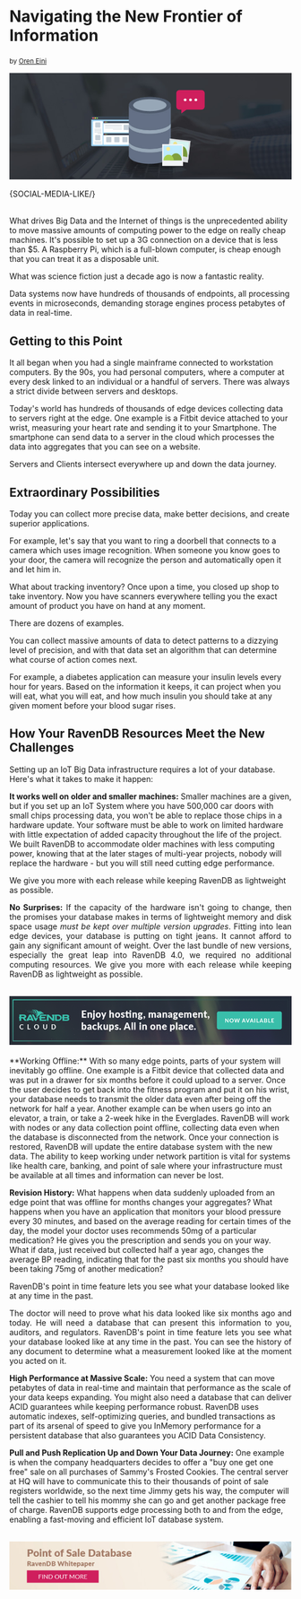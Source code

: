 # Navigating the New Frontier of Information
<small>by <a href="mailto:ayende@hibernatingrhinos.com">Oren Eini</a></small>

<div class="article-img figure text-center">
  <img src="images/nosql-databases-navigating-the-new-frontier-of-information-in-big-data-and-iot.jpg" alt="Navigating the New Frontier of Information: Big Data in IoT" class="img-responsive img-thumbnail">
</div>

{SOCIAL-MEDIA-LIKE/}

<br/>
What drives Big Data and the Internet of things is the unprecedented ability to move massive amounts of computing power to the edge on really cheap machines. It's possible to set up a 3G connection on a device that is less than $5. A Raspberry Pi, which is a full-blown computer, is cheap enough that you can treat it as a disposable unit.

What was science fiction just a decade ago is now a fantastic reality.

Data systems now have hundreds of thousands of endpoints, all processing events in microseconds, demanding storage engines process petabytes of data in real-time.

## Getting to this Point

It all began when you had a single mainframe connected to workstation computers. By the 90s, you had personal computers, where a computer at every desk linked to an individual or a handful of servers. There was always a strict divide between servers and desktops.

Today's world has hundreds of thousands of edge devices collecting data to servers right at the edge. One example is a Fitbit device attached to your wrist, measuring your heart rate and sending it to your Smartphone. The smartphone can send data to a server in the cloud which processes the data into aggregates that you can see on a website.

Servers and Clients intersect everywhere up and down the data journey.

## Extraordinary Possibilities

Today you can collect more precise data, make better decisions, and create superior applications.

For example, let's say that you want to ring a doorbell that connects to a camera which uses image recognition. When someone you know goes to your door, the camera will recognize the person and automatically open it and let him in.

What about tracking inventory? Once upon a time, you closed up shop to take inventory. Now you have scanners everywhere telling you the exact amount of product you have on hand at any moment.

There are dozens of examples.

You can collect massive amounts of data to detect patterns to a dizzying level of precision, and with that data set an algorithm that can determine what course of action comes next.

For example, a diabetes application can measure your insulin levels every hour for years. Based on the information it keeps, it can project when you will eat, what you will eat, and how much insulin you should take at any given moment before your blood sugar rises.

## How Your RavenDB Resources Meet the New Challenges

Setting up an IoT Big Data infrastructure requires a lot of your database. Here's what it takes to make it happen:

**It works well on older and smaller machines:** Smaller machines are a given, but if you set up an IoT System where you have 500,000 car doors with small chips processing data, you won't be able to replace those chips in a hardware update. Your software must be able to work on limited hardware with little expectation of added capacity throughout the life of the project. We built RavenDB to accommodate older machines with less computing power, knowing that at the later stages of multi-year projects, nobody will replace the hardware - but you will still need cutting edge performance.

<div class="pull-left margin-right">
    <div class="quote-textbox-left">
		We give you more with each release while keeping RavenDB as lightweight as possible.
    </div>
</div>
<p style="text-align:justify">
<strong>No Surprises:</strong> If the capacity of the hardware isn't going to change, then the promises your database makes in terms of lightweight memory and disk space usage <em>must be kept over multiple version upgrades</em>. Fitting into lean edge devices, your database is putting on tight jeans. It cannot afford to gain any significant amount of weight. Over the last bundle of new versions, especially the great leap into RavenDB 4.0, we required no additional computing resources. We give you more with each release while keeping RavenDB as lightweight as possible.</p>
<br/>
<div class="margin-bottom">
    <a href="https://cloud.ravendb.net"><img src="images/ravendb-cloud.png" class="img-responsive m-0-auto" alt="Managed Cloud Hosting"/></a>
</div>
<br/>
**Working Offline:** With so many edge points, parts of your system will inevitably go offline. One example is a Fitbit device that collected data and was put in a drawer for six months before it could upload to a server. Once the user decides to get back into the fitness program and put it on his wrist, your database needs to transmit the older data even after being off the network for half a year. Another example can be when users go into an elevator, a train, or take a 2-week hike in the Everglades. RavenDB will work with nodes or any data collection point offline, collecting data even when the database is disconnected from the network. Once your connection is restored, RavenDB will update the entire database system with the new data. The ability to keep working under network partition is vital for systems like health care, banking, and point of sale where your infrastructure must be available at all times and information can never be lost.

**Revision History:** What happens when data suddenly uploaded from an edge point that was offline for months changes your aggregates? What happens when you have an application that monitors your blood pressure every 30 minutes, and based on the average reading for certain times of the day, the model your doctor uses recommends 50mg of a particular medication? He gives you the prescription and sends you on your way. What if data, just received but collected half a year ago, changes the average BP reading, indicating that for the past six months you should have been taking 75mg of another medication?
<div class="pull-right margin-left">
    <div class="quote-textbox-right">
		RavenDB's point in time feature lets you see what your database looked like at any time in the past.
    </div>
</div>
<p style="text-align:justify">The doctor will need to prove what his data looked like six months ago and today. He will need a database that can present this information to you, auditors, and regulators. RavenDB's point in time feature lets you see what your database looked like at any time in the past. You can see the history of any document to determine what a measurement looked like at the moment you acted on it.</p>

**High Performance at Massive Scale:** You need a system that can move petabytes of data in real-time and maintain that performance as the scale of your data keeps expanding. You might also need a database that can deliver ACID guarantees while keeping performance robust. RavenDB uses automatic indexes, self-optimizing queries, and bundled transactions as part of its arsenal of speed to give you InMemory performance for a persistent database that also guarantees you ACID Data Consistency.

**Pull and Push Replication Up and Down Your Data Journey:** One example is when the company headquarters decides to offer a "buy one get one free" sale on all purchases of Sammy's Frosted Cookies. The central server at HQ will have to communicate this to their thousands of point of sale registers worldwide, so the next time Jimmy gets his way, the computer will tell the cashier to tell his mommy she can go and get another package free of charge. RavenDB supports edge processing both to and from the edge, enabling a fast-moving and efficient IoT database system.<br/>
<br/>
<div>
    <a href="https://ravendb.net/whitepapers/ravendb-point-of-sale-database"><img src="images/point-of-sale-database.jpg" class="img-responsive m-0-auto" alt="RavenDB Point of Sale Database Whitepaper"/></a>
</div>
<br/>